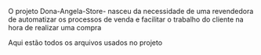 O projeto Dona-Angela-Store- nasceu da necessidade de uma revendedora de automatizar os processos de venda e facilitar o trabalho do cliente na hora de realizar uma compra

Aqui estão todos os arquivos usados no projeto
